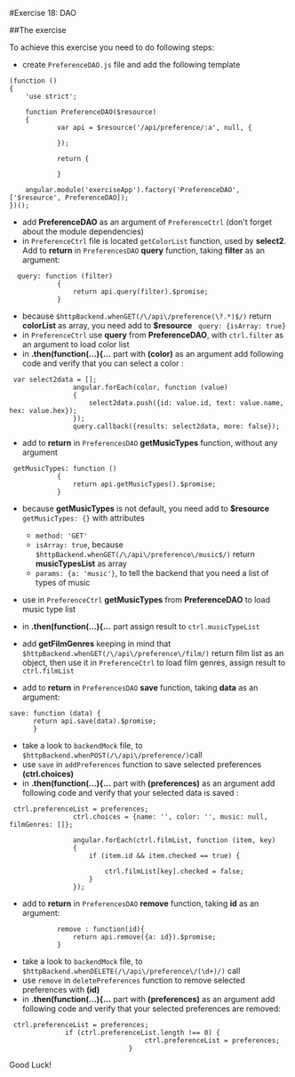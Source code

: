 #Exercise 18: DAO

##The exercise

To achieve this exercise you need to do following steps:

* create `PreferenceDAO.js` file and add the following template

```
(function ()
{
    'use strict';

    function PreferenceDAO($resource)
    {
            var api = $resource('/api/preference/:a', null, {

            });
            
            return {
            
            }

    angular.module('exerciseApp').factory('PreferenceDAO', ['$resource', PreferenceDAO]);
})();
```

* add **PreferenceDAO** as an argument of `PreferenceCtrl` (don't forget about the module dependencies)
* in `PreferenceCtrl` file is located `getColorList` function, used by **select2**. Add to **return** in `PreferencesDAO` **query** function, taking  **filter** as an argument:
```
  query: function (filter)
            {
                return api.query(filter).$promise;
            }
```
* because `$httpBackend.whenGET(/\/api\/preference(\?.*)$/)` return **colorList** as array, you need add to **$resource** ` query: {isArray: true}`
* in `PreferenceCtrl` use **query** from **PreferenceDAO**, with `ctrl.filter` as an argument to load color list
* in **.then(function(...){...** part with **(color)** as an argument add following code and verify that you can select a color :

```
 var select2data = [];
                angular.forEach(color, function (value)
                {
                    select2data.push({id: value.id, text: value.name, hex: value.hex});
                });
                query.callback({results: select2data, more: false});
```

* add to **return** in `PreferencesDAO` **getMusicTypes** function, without any argument
  
```
 getMusicTypes: function ()
            {
                return api.getMusicTypes().$promise;
            }
```
  
* because **getMusicTypes** is not default, you need add to **$resource** ` getMusicTypes: {}` with attributes

    * `method: 'GET'`
    * `isArray: true`, because  `$httpBackend.whenGET(/\/api\/preference\/music$/)` return **musicTypesList** as array
    * `params: {a: 'music'}`, to tell the backend that you need a list of types of music

* use in `PreferenceCtrl` **getMusicTypes** from **PreferenceDAO** to load music type list
* in **.then(function(...){...** part assign result to `ctrl.musicTypeList`
* add **getFilmGenres** keeping in mind that `$httpBackend.whenGET(/\/api\/preference\/film/)` return film list as an object, then use it in `PreferenceCtrl` to load film genres, assign result to `ctrl.filmList`
* add to **return** in `PreferencesDAO` **save** function, taking  **data** as an argument:

```
save: function (data) {
      return api.save(data).$promise;
      }
```

* take a look to `backendMock` file, to  `$httpBackend.whenPOST(/\/api\/preference/)`call
* use `save` in `addPreferences` function to save selected preferences **(ctrl.choices)** 
* in **.then(function(...){...** part with **(preferences)** as an argument add following code and verify that your selected data is saved : 

```
 ctrl.preferenceList = preferences;
                ctrl.choices = {name: '', color: '', music: null, filmGenres: []};

                angular.forEach(ctrl.filmList, function (item, key)
                {
                    if (item.id && item.checked == true) {

                        ctrl.filmList[key].checked = false;
                    }
                });
```

* add to **return** in `PreferencesDAO` **remove** function, taking **id** as an argument:

```
            remove : function(id){
                return api.remove({a: id}).$promise;
            }
```

* take a look to `backendMock` file, to  ` $httpBackend.whenDELETE(/\/api\/preference\/(\d+)/)` call
* use `remove` in `deletePreferences` function to remove selected preferences with **(id)** 
* in **.then(function(...){...** part with **(preferences)** as an argument add following code and verify that your selected preferences are removed: 

```
 ctrl.preferenceList = preferences;
              if (ctrl.preferenceList.length !== 0) {
                                  ctrl.preferenceList = preferences;
                              }
```

Good Luck!
